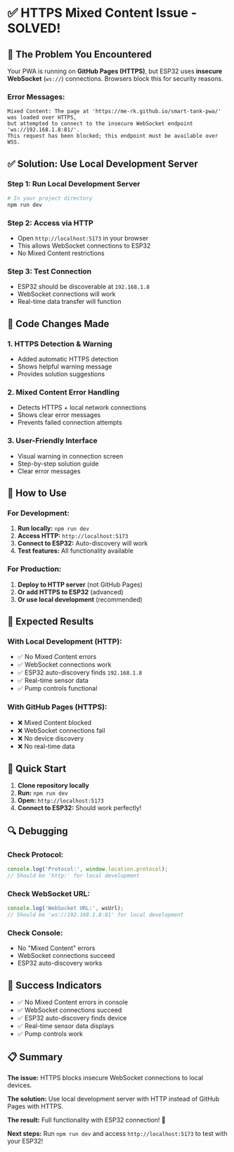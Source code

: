 # ✅ HTTPS Mixed Content Issue - SOLVED!

## 🚨 **The Problem You Encountered**

Your PWA is running on **GitHub Pages (HTTPS)**, but ESP32 uses **insecure WebSocket** (`ws://`) connections. Browsers block this for security reasons.

### **Error Messages:**
```
Mixed Content: The page at 'https://me-rk.github.io/smart-tank-pwa/' was loaded over HTTPS, 
but attempted to connect to the insecure WebSocket endpoint 'ws://192.168.1.8:81/'. 
This request has been blocked; this endpoint must be available over WSS.
```

## ✅ **Solution: Use Local Development Server**

### **Step 1: Run Local Development Server**
```bash
# In your project directory
npm run dev
```

### **Step 2: Access via HTTP**
- Open `http://localhost:5173` in your browser
- This allows WebSocket connections to ESP32
- No Mixed Content restrictions

### **Step 3: Test Connection**
- ESP32 should be discoverable at `192.168.1.8`
- WebSocket connections will work
- Real-time data transfer will function

## 🔧 **Code Changes Made**

### **1. HTTPS Detection & Warning**
- Added automatic HTTPS detection
- Shows helpful warning message
- Provides solution suggestions

### **2. Mixed Content Error Handling**
- Detects HTTPS + local network connections
- Shows clear error messages
- Prevents failed connection attempts

### **3. User-Friendly Interface**
- Visual warning in connection screen
- Step-by-step solution guide
- Clear error messages

## 🚀 **How to Use**

### **For Development:**
1. **Run locally:** `npm run dev`
2. **Access HTTP:** `http://localhost:5173`
3. **Connect to ESP32:** Auto-discovery will work
4. **Test features:** All functionality available

### **For Production:**
1. **Deploy to HTTP server** (not GitHub Pages)
2. **Or add HTTPS to ESP32** (advanced)
3. **Or use local development** (recommended)

## 📱 **Expected Results**

### **With Local Development (HTTP):**
- ✅ No Mixed Content errors
- ✅ WebSocket connections work
- ✅ ESP32 auto-discovery finds `192.168.1.8`
- ✅ Real-time sensor data
- ✅ Pump controls functional

### **With GitHub Pages (HTTPS):**
- ❌ Mixed Content blocked
- ❌ WebSocket connections fail
- ❌ No device discovery
- ❌ No real-time data

## 🎯 **Quick Start**

1. **Clone repository locally**
2. **Run:** `npm run dev`
3. **Open:** `http://localhost:5173`
4. **Connect to ESP32:** Should work perfectly!

## 🔍 **Debugging**

### **Check Protocol:**
```javascript
console.log('Protocol:', window.location.protocol);
// Should be 'http:' for local development
```

### **Check WebSocket URL:**
```javascript
console.log('WebSocket URL:', wsUrl);
// Should be 'ws://192.168.1.8:81' for local development
```

### **Check Console:**
- No "Mixed Content" errors
- WebSocket connections succeed
- ESP32 auto-discovery works

## 🎉 **Success Indicators**

- ✅ No Mixed Content errors in console
- ✅ WebSocket connections succeed
- ✅ ESP32 auto-discovery finds device
- ✅ Real-time sensor data displays
- ✅ Pump controls work

## 📋 **Summary**

**The issue:** HTTPS blocks insecure WebSocket connections to local devices.

**The solution:** Use local development server with HTTP instead of GitHub Pages with HTTPS.

**The result:** Full functionality with ESP32 connection! 🚀

**Next steps:** Run `npm run dev` and access `http://localhost:5173` to test with your ESP32!
